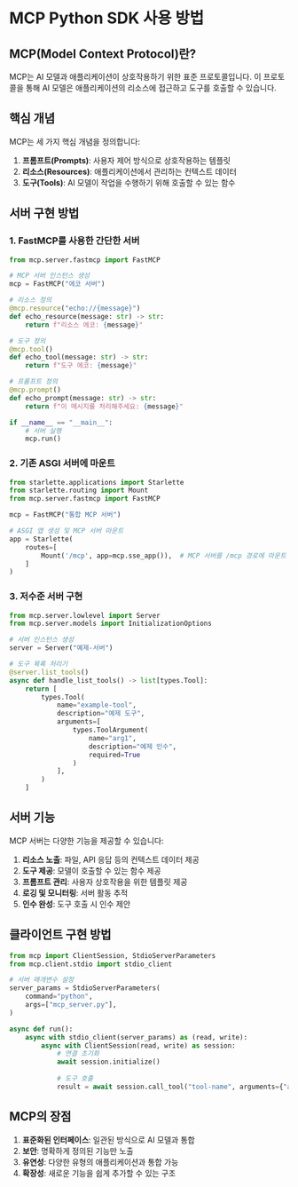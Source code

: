 # MCP Python SDK 사용 방법

## MCP(Model Context Protocol)란?

MCP는 AI 모델과 애플리케이션이 상호작용하기 위한 표준 프로토콜입니다. 이 프로토콜을 통해 AI 모델은 애플리케이션의 리소스에 접근하고 도구를 호출할 수 있습니다.

## 핵심 개념

MCP는 세 가지 핵심 개념을 정의합니다:

1. **프롬프트(Prompts)**: 사용자 제어 방식으로 상호작용하는 템플릿
2. **리소스(Resources)**: 애플리케이션에서 관리하는 컨텍스트 데이터
3. **도구(Tools)**: AI 모델이 작업을 수행하기 위해 호출할 수 있는 함수

## 서버 구현 방법

### 1. FastMCP를 사용한 간단한 서버

```python
from mcp.server.fastmcp import FastMCP

# MCP 서버 인스턴스 생성
mcp = FastMCP("에코 서버")

# 리소스 정의
@mcp.resource("echo://{message}")
def echo_resource(message: str) -> str:
    return f"리소스 에코: {message}"

# 도구 정의
@mcp.tool()
def echo_tool(message: str) -> str:
    return f"도구 에코: {message}"

# 프롬프트 정의
@mcp.prompt()
def echo_prompt(message: str) -> str:
    return f"이 메시지를 처리해주세요: {message}"

if __name__ == "__main__":
    # 서버 실행
    mcp.run()
```

### 2. 기존 ASGI 서버에 마운트

```python
from starlette.applications import Starlette
from starlette.routing import Mount
from mcp.server.fastmcp import FastMCP

mcp = FastMCP("통합 MCP 서버")

# ASGI 앱 생성 및 MCP 서버 마운트
app = Starlette(
    routes=[
        Mount('/mcp', app=mcp.sse_app()),  # MCP 서버를 /mcp 경로에 마운트
    ]
)
```

### 3. 저수준 서버 구현

```python
from mcp.server.lowlevel import Server
from mcp.server.models import InitializationOptions

# 서버 인스턴스 생성
server = Server("예제-서버")

# 도구 목록 처리기
@server.list_tools()
async def handle_list_tools() -> list[types.Tool]:
    return [
        types.Tool(
            name="example-tool",
            description="예제 도구",
            arguments=[
                types.ToolArgument(
                    name="arg1", 
                    description="예제 인수", 
                    required=True
                )
            ],
        )
    ]
```

## 서버 기능

MCP 서버는 다양한 기능을 제공할 수 있습니다:

1. **리소스 노출**: 파일, API 응답 등의 컨텍스트 데이터 제공
2. **도구 제공**: 모델이 호출할 수 있는 함수 제공
3. **프롬프트 관리**: 사용자 상호작용을 위한 템플릿 제공
4. **로깅 및 모니터링**: 서버 활동 추적
5. **인수 완성**: 도구 호출 시 인수 제안

## 클라이언트 구현 방법

```python
from mcp import ClientSession, StdioServerParameters
from mcp.client.stdio import stdio_client

# 서버 매개변수 설정
server_params = StdioServerParameters(
    command="python",
    args=["mcp_server.py"],
)

async def run():
    async with stdio_client(server_params) as (read, write):
        async with ClientSession(read, write) as session:
            # 연결 초기화
            await session.initialize()
            
            # 도구 호출
            result = await session.call_tool("tool-name", arguments={"arg1": "value"})
```

## MCP의 장점

1. **표준화된 인터페이스**: 일관된 방식으로 AI 모델과 통합
2. **보안**: 명확하게 정의된 기능만 노출
3. **유연성**: 다양한 유형의 애플리케이션과 통합 가능
4. **확장성**: 새로운 기능을 쉽게 추가할 수 있는 구조
